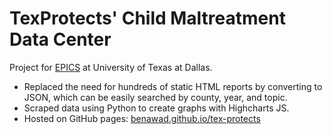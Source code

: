 # TexProtects' Child Maltreatment Data Center

Project for [EPICS](https://www.utdallas.edu/utdesign/epics/) at University of Texas at Dallas.

* Replaced the need for hundreds of static HTML reports by converting to JSON, which can be easily searched by county, year, and topic.
* Scraped data using Python to create graphs with Highcharts JS.
* Hosted on GitHub pages: [benawad.github.io/tex-protects](benawad.github.io/tex-protects)
